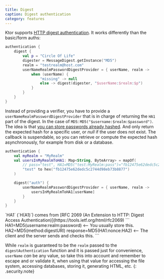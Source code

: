 ```yaml
---
title: Digest
caption: Digest authentication
category: features
---
```



Ktor supports [HTTP digest authentication](https://en.wikipedia.org/wiki/Digest_access_authentication).
It works differently than the basic/form auths:

```kotlin
authentication {
    digest {
        val p = "Circle Of Life"
        digester = MessageDigest.getInstance("MD5")
        realm = "testrealm@host.com"
        userNameRealmPasswordDigestProvider = { userName, realm ->
            when (userName) {
                "missing" -> null
                else -> digest(digester, "$userName:$realm:$p")
            }
        }
    }
}
```

Instead of providing a verifier, you have to provide a `userNameRealmPasswordDigestProvider` that is in charge of
returning the `HA1` part of the digest. In the case of `MD5`: `MD5("$username:$realm:$password")`.
The idea is that [you can store passwords already hashed](https://tools.ietf.org/html/rfc2069#section-3.5).
And only return the expected hash for a specific user, or *null* if the user does not exist.
The callback is suspendable, so you can retrieve or compute the expected hash asynchronously,
for example from disk or a database.

```kotlin
authentication {
    val myRealm = "MyRealm"
    val usersInMyRealmToHA1: Map<String, ByteArray> = mapOf(
        // pass="test", HA1=MD5("test:MyRealm:pass")="fb12475e62dedc5c2744d98eb73b8877"
        "test" to hex("fb12475e62dedc5c2744d98eb73b8877")
    )

    digest("auth") {
        userNameRealmPasswordDigestProvider = { userName, realm ->
            usersInMyRealmToHA1[userName]
        }
    }
}
```

<div markdown="1" class="note" style="margin-bottom:1em;">
`HA1` (`H(A1)`) comes from [RFC 2069 (An Extension to HTTP: Digest Access Authentication)](https://tools.ietf.org/html/rfc2069)  
```
HA1=MD5(username:realm:password) <-- You usually store this.
HA2=MD5(method:digestURI)
response=MD5(HA1:nonce:HA2) <-- The client and the server sends and checks this.
```
</div>

While `realm` is guaranteed to be the `realm` passed to the `digestAuthentication` function and it is passed just for convenience,
`userName` *can* be any value, so take this into account and remember to escape and or validate it, when using that value
for accessing the file system, accessing databases, storing it, generating HTML, etc.
{: .security.note}
